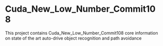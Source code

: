 # Cuda_New_Low_Number_Commit108
This project contains Cuda_New_Low_Number_Commit108 core information on state of the art auto-drive object recognition and path avoidance
